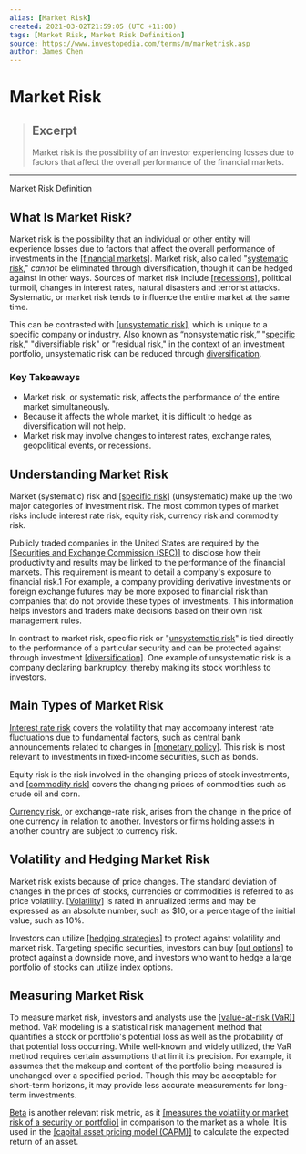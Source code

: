 ```yaml
---
alias: [Market Risk]
created: 2021-03-02T21:59:05 (UTC +11:00)
tags: [Market Risk, Market Risk Definition]
source: https://www.investopedia.com/terms/m/marketrisk.asp
author: James Chen
---
```


# Market Risk

> ## Excerpt
> Market risk is the possibility of an investor experiencing losses due to factors that affect the overall performance of the financial markets.

---

Market Risk Definition
## What Is Market Risk?

Market risk is the possibility that an individual or other entity will experience losses due to factors that affect the overall performance of investments in the [[financial markets]](https://www.investopedia.com/terms/f/financial-market.asp). Market risk, also called "[systematic risk](https://www.investopedia.com/terms/s/systematicrisk.asp)," _cannot_ be eliminated through diversification, though it can be hedged against in other ways. Sources of market risk include [[recessions]](https://www.investopedia.com/terms/r/recession.asp), political turmoil, changes in interest rates, natural disasters and terrorist attacks. Systematic, or market risk tends to influence the entire market at the same time.

This can be contrasted with [[unsystematic risk]](https://www.investopedia.com/terms/u/unsystematicrisk.asp), which is unique to a specific company or industry. Also known as “nonsystematic risk,” "[specific risk](https://www.investopedia.com/terms/s/specificrisk.asp)," "diversifiable risk" or "residual risk," in the context of an investment portfolio, unsystematic risk can be reduced through [diversification](https://www.investopedia.com/terms/d/diversification.asp).

### Key Takeaways

-   Market risk, or systematic risk, affects the performance of the entire market simultaneously.
-   Because it affects the whole market, it is difficult to hedge as diversification will not help.
-   Market risk may involve changes to interest rates, exchange rates, geopolitical events, or recessions.

## Understanding Market Risk

Market (systematic) risk and [[specific risk]](https://www.investopedia.com/terms/s/specificrisk.asp) (unsystematic) make up the two major categories of investment risk. The most common types of market risks include interest rate risk, equity risk, currency risk and commodity risk.

Publicly traded companies in the United States are required by the [[Securities and Exchange Commission (SEC)]](https://www.investopedia.com/terms/s/sec.asp) to disclose how their productivity and results may be linked to the performance of the financial markets. This requirement is meant to detail a company's exposure to financial risk.1 For example, a company providing derivative investments or foreign exchange futures may be more exposed to financial risk than companies that do not provide these types of investments. This information helps investors and traders make decisions based on their own risk management rules.

In contrast to market risk, specific risk or "[unsystematic risk](https://www.investopedia.com/terms/u/unsystematicrisk.asp)" is tied directly to the performance of a particular security and can be protected against through investment [[diversification]](https://www.investopedia.com/terms/d/diversification.asp). One example of unsystematic risk is a company declaring bankruptcy, thereby making its stock worthless to investors.

## Main Types of Market Risk

[Interest rate risk](https://www.investopedia.com/terms/i/interestraterisk.asp) covers the volatility that may accompany interest rate fluctuations due to fundamental factors, such as central bank announcements related to changes in [[monetary policy]](https://www.investopedia.com/terms/m/monetarypolicy.asp). This risk is most relevant to investments in fixed-income securities, such as bonds. 

Equity risk is the risk involved in the changing prices of stock investments, and [[commodity risk]](https://www.investopedia.com/terms/c/commodity-price-risk.asp) covers the changing prices of commodities such as crude oil and corn.

[Currency risk](https://www.investopedia.com/terms/c/currencyrisk.asp), or exchange-rate risk, arises from the change in the price of one currency in relation to another. Investors or firms holding assets in another country are subject to currency risk.

## Volatility and Hedging Market Risk

Market risk exists because of price changes. The standard deviation of changes in the prices of stocks, currencies or commodities is referred to as price volatility. [[Volatility]](https://www.investopedia.com/terms/v/volatility.asp) is rated in annualized terms and may be expressed as an absolute number, such as $10, or a percentage of the initial value, such as 10%.

Investors can utilize [[hedging strategies]](https://www.investopedia.com/ask/answers/050615/what-are-most-effective-hedging-strategies-reduce-market-risk.asp) to protect against volatility and market risk. Targeting specific securities, investors can buy [[put options]](https://www.investopedia.com/terms/p/putoption.asp) to protect against a downside move, and investors who want to hedge a large portfolio of stocks can utilize index options.

## Measuring Market Risk

To measure market risk, investors and analysts use the [[value-at-risk (VaR)]](https://www.investopedia.com/terms/v/var.asp) method. VaR modeling is a statistical risk management method that quantifies a stock or portfolio's potential loss as well as the probability of that potential loss occurring. While well-known and widely utilized, the VaR method requires certain assumptions that limit its precision. For example, it assumes that the makeup and content of the portfolio being measured is unchanged over a specified period. Though this may be acceptable for short-term horizons, it may provide less accurate measurements for long-term investments.

[Beta](https://www.investopedia.com/terms/b/beta.asp) is another relevant risk metric, as it [[measures the volatility or market risk of a security or portfolio]](https://www.investopedia.com/ask/answers/031715/how-does-beta-reflect-systematic-risk.asp) in comparison to the market as a whole. It is used in the [[capital asset pricing model (CAPM)]](https://www.investopedia.com/terms/c/capm.asp) to calculate the expected return of an asset.
